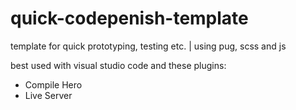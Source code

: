 # quick-codepenish-template
template for quick prototyping, testing etc. | using pug, scss and js

best used with visual studio code and these plugins:
- Compile Hero
- Live Server
